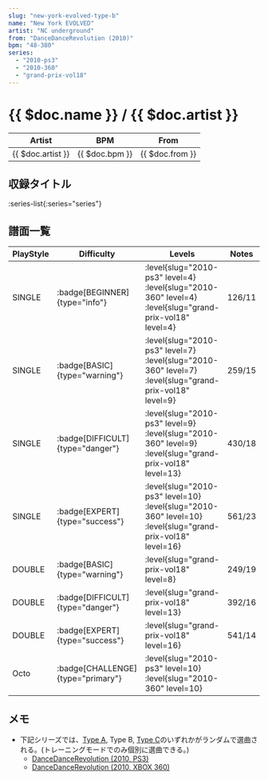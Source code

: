 ```yaml
---
slug: "new-york-evolved-type-b"
name: "New York EVOLVED"
artist: "NC underground"
from: "DanceDanceRevolution (2010)"
bpm: "48-380"
series:
  - "2010-ps3"
  - "2010-360"
  - "grand-prix-vol18"
---
```


# {{ $doc.name }} / {{ $doc.artist }}

|Artist|BPM|From|
|------|---|----|
|{{ $doc.artist }}|{{ $doc.bpm }}|{{ $doc.from }}|

## 収録タイトル

:series-list{:series="series"}

## 譜面一覧

|PlayStyle|Difficulty|Levels|Notes|Movie|
|---------|----------|------|-----|-----|
|SINGLE| :badge[BEGINNER]{type="info"}|<div class="field is-grouped is-grouped-multiline"> :level{slug="2010-ps3" level=4} :level{slug="2010-360" level=4} :level{slug="grand-prix-vol18" level=4}</div>|126/11||
|SINGLE| :badge[BASIC]{type="warning"}|<div class="field is-grouped is-grouped-multiline"> :level{slug="2010-ps3" level=7} :level{slug="2010-360" level=7} :level{slug="grand-prix-vol18" level=9}</div>|259/15||
|SINGLE| :badge[DIFFICULT]{type="danger"}|<div class="field is-grouped is-grouped-multiline"> :level{slug="2010-ps3" level=9} :level{slug="2010-360" level=9} :level{slug="grand-prix-vol18" level=13}</div>|430/18||
|SINGLE| :badge[EXPERT]{type="success"}|<div class="field is-grouped is-grouped-multiline"> :level{slug="2010-ps3" level=10} :level{slug="2010-360" level=10} :level{slug="grand-prix-vol18" level=16}</div>|561/23||
|DOUBLE| :badge[BASIC]{type="warning"}|<div class="field is-grouped is-grouped-multiline"> :level{slug="grand-prix-vol18" level=8}</div>|249/19||
|DOUBLE| :badge[DIFFICULT]{type="danger"}|<div class="field is-grouped is-grouped-multiline"> :level{slug="grand-prix-vol18" level=13}</div>|392/16||
|DOUBLE| :badge[EXPERT]{type="success"}|<div class="field is-grouped is-grouped-multiline"> :level{slug="grand-prix-vol18" level=16}</div>|541/14||
|Octo| :badge[CHALLENGE]{type="primary"}|<div class="field is-grouped is-grouped-multiline"> :level{slug="2010-ps3" level=10} :level{slug="2010-360" level=10}</div>|||

## メモ

- 下記シリーズでは、[Type A](/songs/new-york-evolved-type-a), Type B, [Type C](/songs/new-york-evolved-type-c)のいずれかがランダムで選曲される。(トレーニングモードでのみ個別に選曲できる。)
  - [DanceDanceRevolution (2010, PS3)](/series/2010-ps3)
  - [DanceDanceRevolution (2010, XBOX 360)](/series/2010-360)
